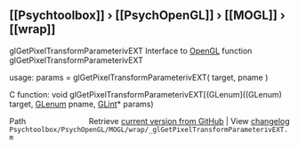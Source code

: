 ## [[Psychtoolbox]] &#8250; [[PsychOpenGL]] &#8250; [[MOGL]] &#8250; [[wrap]]

glGetPixelTransformParameterivEXT  Interface to [OpenGL](OpenGL) function glGetPixelTransformParameterivEXT  
  
usage:  params = glGetPixelTransformParameterivEXT( target, pname )  
  
C function:  void glGetPixelTransformParameterivEXT[(GLenum]((GLenum) target, [GLenum](GLenum) pname, [GLint](GLint)\* params)  




<div class="code_header" style="text-align:right;">
  <span style="float:left;">Path&nbsp;&nbsp;</span> <span class="counter">Retrieve <a href=
  "https://raw.github.com/Psychtoolbox-3/Psychtoolbox-3/beta/Psychtoolbox/PsychOpenGL/MOGL/wrap/_glGetPixelTransformParameterivEXT.m">current version from GitHub</a> | View <a href=
  "https://github.com/Psychtoolbox-3/Psychtoolbox-3/commits/beta/Psychtoolbox/PsychOpenGL/MOGL/wrap/_glGetPixelTransformParameterivEXT.m">changelog</a></span>
</div>
<div class="code">
  <code>Psychtoolbox/PsychOpenGL/MOGL/wrap/_glGetPixelTransformParameterivEXT.m</code>
</div>

